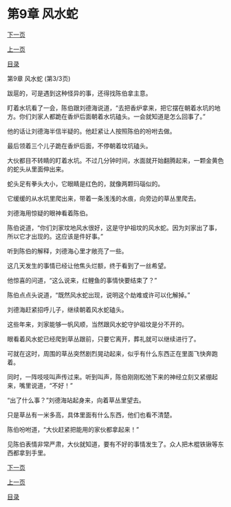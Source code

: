 <h1>第9章  风水蛇</h1>
            <div><p><a href="./0027_%E7%AC%AC10%E7%AB%A0_%E5%BC%80%E6%A3%BA.md">下一页</a></p><p><a href="./0025_%E7%AC%AC9%E7%AB%A0_%E9%A3%8E%E6%B0%B4%E8%9B%87.md">上一页</a></p><p><a href="../">目录</a></p></div>
            <div><p>第9章  风水蛇 (第3/3页)</p><p>跋扈的，可是遇到这种怪异的事，还得找陈伯拿主意。</p><p>盯着水坑看了一会，陈伯跟刘德海说道，“去把香炉拿来，把它摆在朝着水坑的地方。你们刘家人都跪在香炉后面朝着水坑磕头。一会就知道是怎么回事了。”</p><p>他的话让刘德海半信半疑的。他赶紧让人按照陈伯的吩咐去做。</p><p>最后领着三个儿子跪在香炉后面，不停朝着坟坑磕头。</p><p>大伙都目不转睛的盯着水坑。不过几分钟时间，水面就开始翻腾起来，一颗金黄色的蛇头从里面伸出来。</p><p>蛇头足有拳头大小，它眼睛是红色的，就像两颗玛瑙似的。</p><p>它缓缓的从水坑里爬出来，带着一条浅浅的水痕，向旁边的草丛里爬去。</p><p>刘德海用惊疑的眼神看着陈伯。</p><p>陈伯说道，“你们刘家坟地风水很好，这是守护祖坟的风水蛇。因为刘家出了事，所以它才出现的。这应该是件好事。”</p><p>听到陈伯的解释，刘德海心里才敞亮了一些。</p><p>这几天发生的事情已经让他焦头烂额，终于看到了一丝希望。</p><p>他惊喜的问道，“这么说来，红鲤鱼的事情快要结束了？”</p><p>陈伯点点头说道，“既然风水蛇出现，说明这个劫难或许可以化解掉。”</p><p>刘德海赶紧招呼儿子，继续朝着风水蛇磕头。</p><p>这些年来，刘家能够一帆风顺，当然跟风水蛇守护祖坟是分不开的。</p><p>眼看着风水蛇已经爬到草丛跟前，只要它离开，葬礼就可以继续进行了。</p><p>可就在这时，周围的草丛突然剧烈晃动起来，似乎有什么东西正在里面飞快奔跑着。</p><p>同时，一阵吱吱叫声传过来。听到叫声，陈伯刚刚松弛下来的神经立刻又紧绷起来，嘴里说道，“不好！”</p><p>“出了什么事？”刘德海站起身来，向着草丛里望去。</p><p>只是草丛有一米多高，具体里面有什么东西，他们也看不清楚。</p><p>陈伯吩咐道，“大伙赶紧把能用的家伙都拿起来！”</p><p>见陈伯表情非常严肃，大伙就知道，要有不好的事情发生了。众人把木棍铁锹等东西都拿到手里。</p></div>
            <div><p><a href="./0027_%E7%AC%AC10%E7%AB%A0_%E5%BC%80%E6%A3%BA.md">下一页</a></p><p><a href="./0025_%E7%AC%AC9%E7%AB%A0_%E9%A3%8E%E6%B0%B4%E8%9B%87.md">上一页</a></p><p><a href="../">目录</a></p></div>